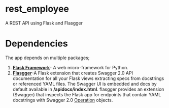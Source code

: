# rest_employee
A REST API using Flask and Flasgger 


# Dependencies
 The app depends on multiple packages;

   1. [**Flask Framework**](http://flask.pocoo.org/)- A web micro-framework for Python.
   2. [**Flasgger**](https://pypi.python.org/pypi/flasgger/0.5.2)-A Flask extension that creates Swagger 2.0 API documentation       for all your Flask views extracting specs from docstrings or referenced YAML files. The Swagger UI is embedded and docs         by default available in **/apidocs/index.html**. flasgger provides an extension (Swagger) that inspects the Flask app for       endpoints that contain YAML docstrings with Swagger 2.0 
      [Operation](https://github.com/swagger-api/swagger-spec/blob/master/versions/2.0.md#operation-object) objects.
  
